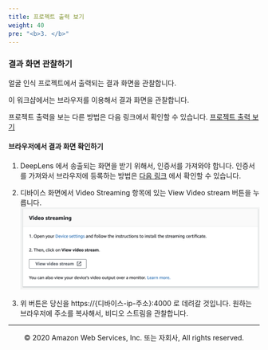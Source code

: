 ```yaml
---
title: 프로젝트 출력 보기
weight: 40
pre: "<b>3. </b>"
---
```


### 결과 화면 관찰하기

얼굴 인식 프로젝트에서 출력되는 결과 화면을 관찰합니다.

이 워크샵에서는 브라우저를 이용해서 결과 화면을 관찰합니다.

프로젝트 출력을 보는 다른 방법은 다음 링크에서 확인할 수 있습니다.
[프로젝트 출력 보기](https://docs.aws.amazon.com/ko_kr/deeplens/latest/dg/deeplens-viewing-output.html)

#### 브라우저에서 결과 화면 확인하기

1. DeepLens 에서 송출되는 화면을 받기 위해서, 인증서를 가져와야 합니다.
인증서를 가져와서 브라우저에 등록하는 방법은 [다음 링크](https://docs.aws.amazon.com/ko_kr/deeplens/latest/dg/deeplens-viewing-device-output-in-browser.html#deeplens-view-device-stream-in-browser-proc) 에서 확인할 수 있습니다.

2. 디바이스 화면에서 Video Streaming 항목에 있는 View Video stream 버튼을 누릅니다.
![stream](./images/stream.png)

3. 위 버튼은 당신을 https://{디바이스-ip-주소}:4000 로 데려갈 것입니다. 원하는 브라우저에 주소를 복사해서, 비디오 스트림을 관찰합니다.


---
<p align="center">
© 2020 Amazon Web Services, Inc. 또는 자회사, All rights reserved.
</p>
